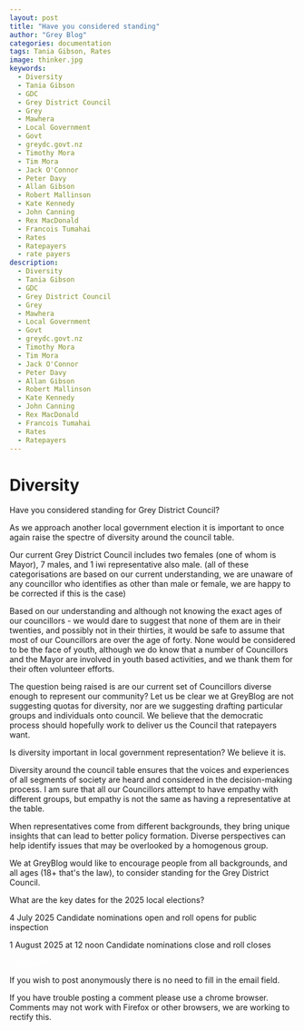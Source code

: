 ```yaml
---
layout: post
title: "Have you considered standing"
author: "Grey Blog"
categories: documentation
tags: Tania Gibson, Rates
image: thinker.jpg
keywords:
  - Diversity
  - Tania Gibson
  - GDC
  - Grey District Council
  - Grey
  - Mawhera
  - Local Government
  - Govt
  - greydc.govt.nz
  - Timothy Mora
  - Tim Mora
  - Jack O'Connor
  - Peter Davy
  - Allan Gibson
  - Robert Mallinson
  - Kate Kennedy
  - John Canning
  - Rex MacDonald
  - Francois Tumahai
  - Rates
  - Ratepayers
  - rate payers
description:
  - Diversity
  - Tania Gibson
  - GDC
  - Grey District Council
  - Grey
  - Mawhera
  - Local Government
  - Govt
  - greydc.govt.nz
  - Timothy Mora
  - Tim Mora
  - Jack O'Connor
  - Peter Davy
  - Allan Gibson
  - Robert Mallinson
  - Kate Kennedy
  - John Canning
  - Rex MacDonald
  - Francois Tumahai
  - Rates
  - Ratepayers
---
```


# Diversity

Have you considered standing for Grey District Council?

As we approach another local government election it is important to once again raise the spectre of diversity around the council table.

Our current Grey District Council includes two females (one of whom is Mayor), 7 males, and 1 iwi representative also male. (all of these categorisations are based on our current understanding, we are unaware of any councillor who identifies as other than male or female, we are happy to be corrected if this is the case)

Based on our understanding and although not knowing the exact ages of our councillors - we would dare to suggest that none of them are in their twenties, and possibly not in their thirties, it would be safe to assume that most of our Councillors are over the age of forty. None would be considered to be the face of youth, although we do know that a number of Councillors and the Mayor are involved in youth based activities, and we thank them for their often volunteer efforts. 

The question being raised is are our current set of Councillors diverse enough to represent our community? Let us be clear we at GreyBlog are not suggesting quotas for diversity, nor are we suggesting drafting particular groups and individuals onto council. We believe that the democratic process should hopefully work to deliver us the Council that ratepayers want.

Is diversity important in local government representation? We believe it is. 

Diversity around the council table ensures that the voices and experiences of all segments of society are heard and considered in the decision-making process. I am sure that all our Councillors attempt to have empathy with different groups, but empathy is not the same as having a representative at the table.

 When representatives come from different backgrounds, they bring unique insights that can lead to better policy formation. Diverse perspectives can help identify issues that may be overlooked by a homogenous group.

 We at GreyBlog would like to encourage people from all backgrounds, and all ages (18+ that's the law), to consider standing for the Grey District Council.

What are the key dates for the 2025 local elections?

4 July 2025 Candidate nominations open and roll opens for public inspection 

1 August 2025 at 12 noon Candidate nominations close and roll closes 

<span style="color:white">```js client</span>
<script>
let idcomments_acct = 'acde56cb65621d24ca6ced562bac6083';
let idcomments_post_id = 'https://greyblog.github.io/diversity.html';
let idcomments_post_url = 'https://greyblog.github.io/diversity.html'; 
</script>

<script type='text/javascript' src='https://www.intensedebate.com/js/genericCommentWrapperV2.js'></script>
<script type="text/javascript" src="https://www.intensedebate.com/js/genericLinkWrapperV2.js"></script>

If you wish to post anonymously there is no need to fill in the email field.

If you have trouble posting a comment please use a chrome browser. Comments may not work with Firefox or other browsers, we are working to rectify this.
